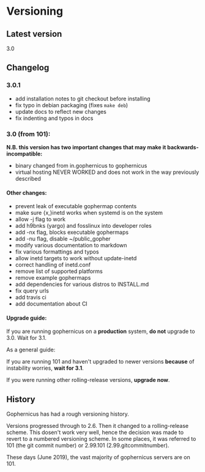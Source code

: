 # Versioning

## Latest version

3.0

## Changelog

<!--- this should be mirrored from Changelog -->

### 3.0.1

 * add installation notes to git checkout before installing
 * fix typo in debian packaging (fixes `make deb`)
 * update docs to reflect new changes
 * fix indenting and typos in docs

### 3.0 (from 101):

**N.B. this version has two important changes that may make it backwards-incompatible:**

 * binary changed from in.gophernicus to gophernicus
 * virtual hosting NEVER WORKED and does not work in the way previously described

#### Other changes:

 * prevent leak of executable gophermap contents
 * make sure {x,}inetd works when systemd is on the system
 * allow -j flag to work
 * add h9bnks (yargo) and fosslinux into developer roles
 * add -nx flag, blocks executable gophermaps
 * add -nu flag, disable ~/public_gopher
 * modify various documentation to markdown
 * fix various formattings and typos
 * allow inetd targets to work without update-inetd
 * correct handling of inetd.conf
 * remove list of supported platforms
 * remove example gophermaps
 * add dependencies for various distros to INSTALL.md
 * fix query urls
 * add travis ci
 * add documentation about CI

#### Upgrade guide:

If you are running gophernicus on a **production** system, **do not** upgrade to 3.0.
Wait for 3.1.

As a general guide:

If you are running 101 and haven't upgraded to newer versions **because** of
instability worries, **wait for 3.1**.

If you were running other rolling-release versions, **upgrade now**.

## History

Gophernicus has had a rough versioning history.

Versions progressed through to 2.6. Then it changed to a rolling-release scheme.
This dosen't work very well, hence the decision was made to revert to a numbered
versioning scheme. In some places, it was referred to 101 (the git commit
number) or 2.99.101 (2.99.gitcommitnumber).

These days (June 2019), the vast majority of gophernicus servers are on 101.
